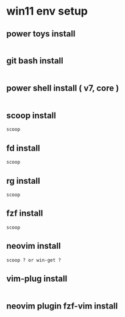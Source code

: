 
# win11 env setup


## power toys install

```
```


## git bash install

```
```


## power shell install ( v7, core )

```
```


## scoop install

```
scoop
```


## fd install

```
scoop
```


## rg install

```
scoop
```


## fzf install

```
scoop
```


## neovim install

```
scoop ? or win-get ?
```


## vim-plug install

```
```


## neovim plugin fzf-vim install

```
```




